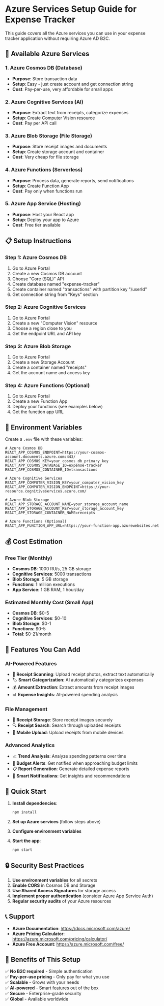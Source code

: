 # Azure Services Setup Guide for Expense Tracker

This guide covers all the Azure services you can use in your expense tracker application without requiring Azure AD B2C.

## 🚀 Available Azure Services

### **1. Azure Cosmos DB (Database)**
- **Purpose**: Store transaction data
- **Setup**: Easy - just create account and get connection string
- **Cost**: Pay-per-use, very affordable for small apps

### **2. Azure Cognitive Services (AI)**
- **Purpose**: Extract text from receipts, categorize expenses
- **Setup**: Create Computer Vision resource
- **Cost**: Pay per API call

### **3. Azure Blob Storage (File Storage)**
- **Purpose**: Store receipt images and documents
- **Setup**: Create storage account and container
- **Cost**: Very cheap for file storage

### **4. Azure Functions (Serverless)**
- **Purpose**: Process data, generate reports, send notifications
- **Setup**: Create Function App
- **Cost**: Pay only when functions run

### **5. Azure App Service (Hosting)**
- **Purpose**: Host your React app
- **Setup**: Deploy your app to Azure
- **Cost**: Free tier available

## 📋 Setup Instructions

### **Step 1: Azure Cosmos DB**
1. Go to Azure Portal
2. Create a new Cosmos DB account
3. Choose "Core (SQL)" API
4. Create database named "expense-tracker"
5. Create container named "transactions" with partition key "/userId"
6. Get connection string from "Keys" section

### **Step 2: Azure Cognitive Services**
1. Go to Azure Portal
2. Create a new "Computer Vision" resource
3. Choose a region close to you
4. Get the endpoint URL and API key

### **Step 3: Azure Blob Storage**
1. Go to Azure Portal
2. Create a new Storage Account
3. Create a container named "receipts"
4. Get the account name and access key

### **Step 4: Azure Functions (Optional)**
1. Go to Azure Portal
2. Create a new Function App
3. Deploy your functions (see examples below)
4. Get the function app URL

## 🔧 Environment Variables

Create a `.env` file with these variables:

```env
# Azure Cosmos DB
REACT_APP_COSMOS_ENDPOINT=https://your-cosmos-account.documents.azure.com:443/
REACT_APP_COSMOS_KEY=your_cosmos_db_primary_key
REACT_APP_COSMOS_DATABASE_ID=expense-tracker
REACT_APP_COSMOS_CONTAINER_ID=transactions

# Azure Cognitive Services
REACT_APP_COMPUTER_VISION_KEY=your_computer_vision_key
REACT_APP_COMPUTER_VISION_ENDPOINT=https://your-resource.cognitiveservices.azure.com/

# Azure Blob Storage
REACT_APP_STORAGE_ACCOUNT_NAME=your_storage_account_name
REACT_APP_STORAGE_ACCOUNT_KEY=your_storage_account_key
REACT_APP_STORAGE_CONTAINER_NAME=receipts

# Azure Functions (Optional)
REACT_APP_FUNCTION_APP_URL=https://your-function-app.azurewebsites.net
```

## 💰 Cost Estimation

### **Free Tier (Monthly)**
- **Cosmos DB**: 1000 RU/s, 25 GB storage
- **Cognitive Services**: 5000 transactions
- **Blob Storage**: 5 GB storage
- **Functions**: 1 million executions
- **App Service**: 1 GB RAM, 1 hour/day

### **Estimated Monthly Cost (Small App)**
- **Cosmos DB**: $0-5
- **Cognitive Services**: $0-10
- **Blob Storage**: $0-1
- **Functions**: $0-5
- **Total**: $0-21/month

## 🎯 Features You Can Add

### **AI-Powered Features**
- 📸 **Receipt Scanning**: Upload receipt photos, extract text automatically
- 🏷️ **Smart Categorization**: AI automatically categorizes expenses
- 💰 **Amount Extraction**: Extract amounts from receipt images
- 📊 **Expense Insights**: AI-powered spending analysis

### **File Management**
- 📁 **Receipt Storage**: Store receipt images securely
- 🔍 **Receipt Search**: Search through uploaded receipts
- 📱 **Mobile Upload**: Upload receipts from mobile devices

### **Advanced Analytics**
- 📈 **Trend Analysis**: Analyze spending patterns over time
- 🎯 **Budget Alerts**: Get notified when approaching budget limits
- 📋 **Report Generation**: Generate detailed expense reports
- 🔔 **Smart Notifications**: Get insights and recommendations

## 🚀 Quick Start

1. **Install dependencies**:
   ```bash
   npm install
   ```

2. **Set up Azure services** (follow steps above)

3. **Configure environment variables**

4. **Start the app**:
   ```bash
   npm start
   ```

## 🔒 Security Best Practices

1. **Use environment variables** for all secrets
2. **Enable CORS** in Cosmos DB and Storage
3. **Use Shared Access Signatures** for storage access
4. **Implement proper authentication** (consider Azure App Service Auth)
5. **Regular security audits** of your Azure resources

## 📞 Support

- **Azure Documentation**: https://docs.microsoft.com/azure/
- **Azure Pricing Calculator**: https://azure.microsoft.com/pricing/calculator/
- **Azure Free Account**: https://azure.microsoft.com/free/

## 🎉 Benefits of This Setup

✅ **No B2C required** - Simple authentication  
✅ **Pay-per-use pricing** - Only pay for what you use  
✅ **Scalable** - Grows with your needs  
✅ **AI-powered** - Smart features out of the box  
✅ **Secure** - Enterprise-grade security  
✅ **Global** - Available worldwide 